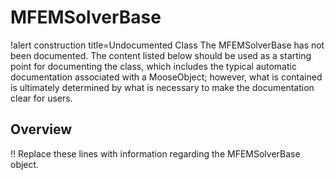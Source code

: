 # MFEMSolverBase

!alert construction title=Undocumented Class
The MFEMSolverBase has not been documented. The content listed below should be used as a starting point for
documenting the class, which includes the typical automatic documentation associated with a
MooseObject; however, what is contained is ultimately determined by what is necessary to make the
documentation clear for users.

## Overview

!! Replace these lines with information regarding the MFEMSolverBase object.

